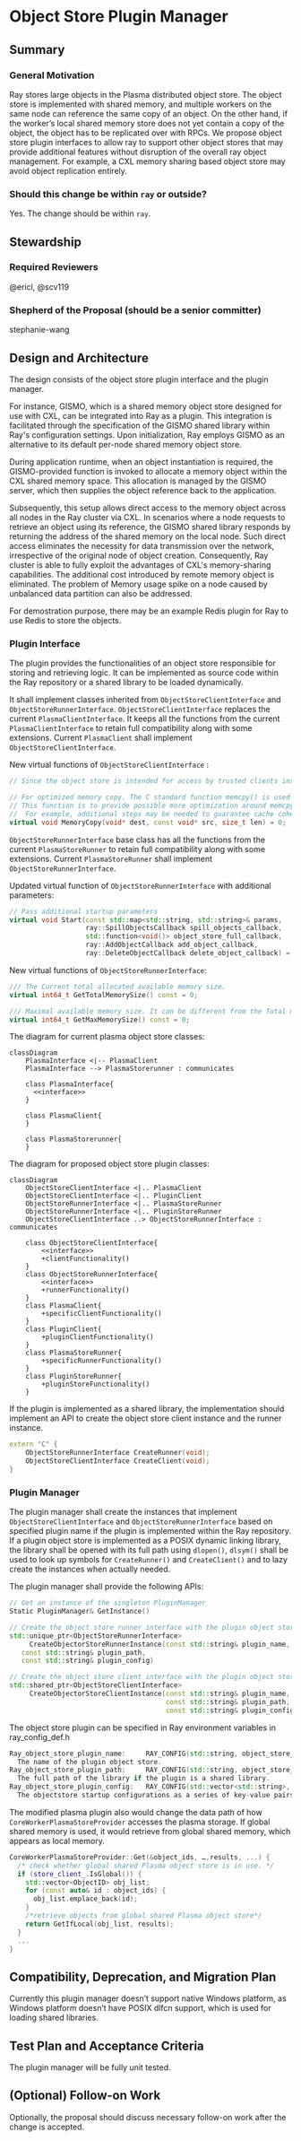 # Object Store Plugin Manager

## Summary
### General Motivation
Ray stores large objects in the Plasma distributed object store. The object store is implemented with shared memory, and multiple workers on the same node can reference the same copy of an object. On the other hand, if the worker’s local shared memory store does not yet contain a copy of the object, the object has to be replicated over with RPCs.  We propose object store plugin interfaces to allow ray to support other object stores that may provide additional features without disruption of the overall ray object management. For example, a CXL memory sharing based object store may avoid object replication entirely.

### Should this change be within `ray` or outside?
Yes. The change should be within `ray`.

## Stewardship
### Required Reviewers
@ericl, @scv119

### Shepherd of the Proposal (should be a senior committer)
stephanie-wang

## Design and Architecture
The design consists of the object store plugin interface and the plugin manager.

For instance, GISMO, which is a shared memory object store designed for use with CXL, can be integrated into Ray as a plugin. This integration is facilitated through the specification of the GISMO shared library within Ray's configuration settings. Upon initialization, Ray employs GISMO as an alternative to its default per-node shared memory object store.

During application runtime, when an object instantiation is required, the GISMO-provided function is invoked to allocate a memory object within the CXL shared memory space. This allocation is managed by the GISMO server, which then supplies the object reference back to the application.

Subsequently, this setup allows direct access to the memory object across all nodes in the Ray cluster via CXL. In scenarios where a node requests to retrieve an object using its reference, the GISMO shared library responds by returning the address of the shared memory on the local node.
Such direct access eliminates the necessity for data transmission over the network, irrespective of the original node of object creation. Consequently, Ray cluster is able to fully exploit the advantages of CXL's memory-sharing capabilities. The additional cost introduced by remote memory object is eliminated. The problem of Memory usage spike on a node caused by unbalanced data partition can also be addressed.

For demostration purpose, there may be an example Redis plugin for Ray to use Redis to store the objects.

### Plugin Interface

The plugin provides the functionalities of an object store responsible for storing and retrieving logic. It can be implemented as source code within the Ray repository or a shared library to be loaded dynamically.

It shall implement classes inherited from `ObjectStoreClientInterface` and `ObjectStoreRunnerInterface`.
`ObjectStoreClientInterface` replaces the current `PlasmaClientInterface`. It keeps all the functions from the current `PlasmaClientInterface` to retain full compatibility along with some extensions. Current `PlasmaClient` shall implement `ObjectStoreClientInterface`.

New virtual functions of `ObjectStoreClientInterface` :
```c++
// Since the object store is intended for access by trusted clients inside trusted environment, authentication will be considered in the future.

// For optimized memory copy. The C standard function memcpy() is used for data copy to object data buffer in writing object chunks.
// This function is to provide possible more optimization around memcpy().
//  For example, additional steps may be needed to guarantee cache coherence of CXL memory shared between hosts.
virtual void MemoryCopy(void* dest, const void* src, size_t len) = 0;
```

`ObjectStoreRunnerInterface` base class has all the functions from the current `PlasmaStoreRunner` to retain full compatibility along with some extensions. Current `PlasmaStoreRunner` shall implement `ObjectStoreRunnerInterface`.

Updated virtual function of `ObjectStoreRunnerInterface` with additional parameters:
```c++
// Pass additional startup parameters   
virtual void Start(const std::map<std::string, std::string>& params,
                   ray::SpillObjectsCallback spill_objects_callback,
                   std::function<void()> object_store_full_callback,
                   ray::AddObjectCallback add_object_callback,
                   ray::DeleteObjectCallback delete_object_callback) = 0;
```

New virtual functions of  `ObjectStoreRunnerInterface`:
```c++
/// The Current total allocated available memory size.
virtual int64_t GetTotalMemorySize() const = 0;

/// Maximal available memory size. It can be different from the Total memory size if the memory is dynamically expandable.
virtual int64_t GetMaxMemorySize() const = 0;
```

The diagram for current plasma object store classes:


```mermaid
classDiagram
    PlasmaInterface <|-- PlasmaClient
    PlasmaInterface --> PlasmaStorerunner : communicates

    class PlasmaInterface{
      <<interface>>
    }

    class PlasmaClient{
    }

    class PlasmaStorerunner{
    }
```

The diagram for proposed object store plugin classes:
```mermaid
classDiagram
    ObjectStoreClientInterface <|.. PlasmaClient
    ObjectStoreClientInterface <|.. PluginClient
    ObjectStoreRunnerInterface <|.. PlasmaStoreRunner
    ObjectStoreRunnerInterface <|.. PluginStoreRunner
    ObjectStoreClientInterface ..> ObjectStoreRunnerInterface : communicates

    class ObjectStoreClientInterface{
        <<interface>>
        +clientFunctionality()
    }
    class ObjectStoreRunnerInterface{
        <<interface>>
        +runnerFunctionality()
    }
    class PlasmaClient{
        +specificClientFunctionality()
    }
    class PluginClient{
        +pluginClientFunctionality()
    }
    class PlasmaStoreRunner{
        +specificRunnerFunctionality()
    }
    class PluginStoreRunner{
        +pluginStoreFunctionality()
    }
```


If the plugin is implemented as a shared library, the implementation should implement an API to create the object store client instance and the runner instance.
```c++
extern "C" {
    ObjectStoreRunnerInterface CreateRunner(void);
    ObjectStoreClientInterface CreateClient(void);
}
```
### Plugin Manager

The plugin manager shall create the instances that implement `ObjectStoreClientInterface` and `ObjectStoreRunnerInterface` based on specified plugin name if the plugin is implemented within the Ray repository.  If a plugin object store is implemented as a POSIX dynamic linking library, the library shall be opened with its full path using `dlopen()`, `dlsym()` shall be used to look up symbols  for `CreateRunner()` and `CreateClient()` and to lazy create the instances when actually needed. 

The plugin manager shall provide the following APIs:
```c++
// Get an instance of the singleton PluginManager
Static PluginManager& GetInstance()

// Create the object store runner interface with the plugin object store name and configurations
std::unique_ptr<ObjectStoreRunnerInterface>
     CreateObjectorStoreRunnerInstance(const std::string& plugin_name,
   const std::string& plugin_path,
   const std::string& plugin_config)

// Create the object store client interface with the plugin object store name and configurations
std::shared_ptr<ObjectStoreClientInterface>
     CreateObjectorStoreClientInstance(const std::string& plugin_name,
                                       const std::string& plugin_path,
                                       const std::string& plugin_config)
```

The object store plugin can be specified in Ray environment variables in ray_config_def.h
```c++
Ray_object_store_plugin_name:     RAY_CONFIG(std::string, object_store_plugin_name, "")
  The name of the plugin object store.
Ray_object_store_plugin_path:     RAY_CONFIG(std::string, object_store_plugin_path, "")
  The full path of the library if the plugin is a shared library.
Ray_object_store_plugin_config:   RAY_CONFIG(std::vector<std::string>, object_store_plugin_config, {})
  The objectstore startup configurations as a series of key-value pairs.
```

The modified plasma plugin also would change the data path of how `CoreWorkerPlasmaStoreProvider` accesses the plasma storage. If global shared memory is used, it would retrieve from global shared memory, which appears as local memory.
```c++
CoreWorkerPlasmaStoreProvider::Get(&object_ids, …,results, ...) {
  /* check whether global shared Plasma object store is in use. */
  if (store_client_.IsGlobal()) {
    std::vector<ObjectID> obj_list;
    for (const auto& id : object_ids) {
      obj_list.emplace_back(id);
    }
    /*retrieve objects from global shared Plasma object store*/
    return GetIfLocal(obj_list, results);
  }
  ...
}
```

## Compatibility, Deprecation, and Migration Plan
Currently this plugin manager doesn’t support native Windows platform, as Windows platform doesn’t have POSIX dlfcn support, which is used for loading shared libraries.

## Test Plan and Acceptance Criteria
The plugin manager will be fully unit tested.

## (Optional) Follow-on Work
Optionally, the proposal should discuss necessary follow-on work after the change is accepted.

